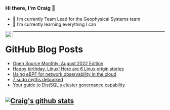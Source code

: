 ### Hi there, I'm Craig 👋

<!--
**CraigTeelFugro/CraigTeelFugro** is a ✨ _special_ ✨ repository because its `README.md` (this file) appears on your GitHub profile.

Here are some ideas to get you started:
-->

- 🔭 I’m currently Team Lead for the Geophysical Systems team
- 🌱 I’m currently learning everything I can

[<img align="left" alt="Craig Teel | LinkedIn" width="22px" src="https://cdn.jsdelivr.net/npm/simple-icons@v3/icons/linkedin.svg" />][linkedin]

---

# GitHub Blog Posts

<!-- BLOG-POST-LIST:START -->
- [Open Source Monthly: August 2022 Edition](https://github.blog/2022-08-25-open-source-monthly-august-2022-edition/)
- [Happy birthday, Linux! Here are 6 Linux origin stories](https://opensource.com/article/22/8/linux-birthday-origin-stories)
- [Using eBPF for network observability in the cloud](https://opensource.com/article/22/8/ebpf-network-observability-cloud)
- [7 sudo myths debunked](https://opensource.com/article/22/8/debunk-sudo-myths)
- [Your guide to DistSQL&#39;s cluster governance capability](https://opensource.com/article/22/8/your-guide-distsqls-cluster-governance-capability)
<!-- BLOG-POST-LIST:END -->

## [![Craig's github stats](https://github-readme-stats.vercel.app/api?username=craigteelfugro)](https://github.com/anuraghazra/github-readme-stats)


[linkedin]: https://linkedin.com/in/craig-teel-b8786771
